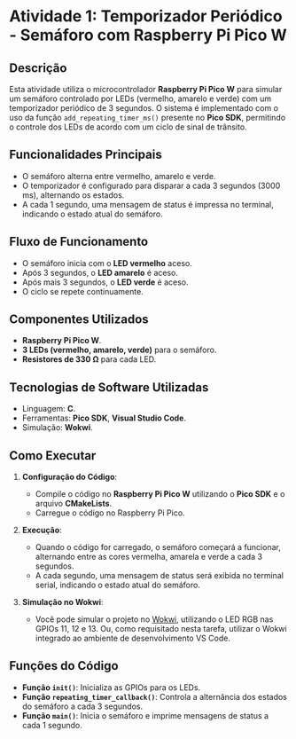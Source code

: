 # Atividade 1: Temporizador Periódico - Semáforo com Raspberry Pi Pico W

## Descrição
Esta atividade utiliza o microcontrolador **Raspberry Pi Pico W** para simular um semáforo controlado por LEDs (vermelho, amarelo e verde) com um temporizador periódico de 3 segundos. O sistema é implementado com o uso da função `add_repeating_timer_ms()` presente no **Pico SDK**, permitindo o controle dos LEDs de acordo com um ciclo de sinal de trânsito.

## Funcionalidades Principais
- O semáforo alterna entre vermelho, amarelo e verde.
- O temporizador é configurado para disparar a cada 3 segundos (3000 ms), alternando os estados.
- A cada 1 segundo, uma mensagem de status é impressa no terminal, indicando o estado atual do semáforo.

## Fluxo de Funcionamento
- O semáforo inicia com o **LED vermelho** aceso.
- Após 3 segundos, o **LED amarelo** é aceso.
- Após mais 3 segundos, o **LED verde** é aceso.
- O ciclo se repete continuamente.

## Componentes Utilizados
- **Raspberry Pi Pico W**.
- **3 LEDs (vermelho, amarelo, verde)** para o semáforo.
- **Resistores de 330 Ω** para cada LED.

## Tecnologias de Software Utilizadas
- Linguagem: **C**.
- Ferramentas: **Pico SDK**, **Visual Studio Code**.
- Simulação: **Wokwi**.

## Como Executar
1. **Configuração do Código**:
   - Compile o código no **Raspberry Pi Pico W** utilizando o **Pico SDK** e o arquivo **CMakeLists**.
   - Carregue o código no Raspberry Pi Pico.

2. **Execução**:
   - Quando o código for carregado, o semáforo começará a funcionar, alternando entre as cores vermelha, amarela e verde a cada 3 segundos.
   - A cada segundo, uma mensagem de status será exibida no terminal serial, indicando o estado atual do semáforo.

3. **Simulação no Wokwi**:
   - Você pode simular o projeto no [Wokwi](https://wokwi.com/), utilizando o LED RGB nas GPIOs 11, 12 e 13. Ou, como requisitado nesta tarefa, utilizar o Wokwi integrado ao ambiente de desenvolvimento VS Code.

## Funções do Código
- **Função `init()`**: Inicializa as GPIOs para os LEDs.
- **Função `repeating_timer_callback()`**: Controla a alternância dos estados do semáforo a cada 3 segundos.
- **Função `main()`**: Inicia o semáforo e imprime mensagens de status a cada 1 segundo.

